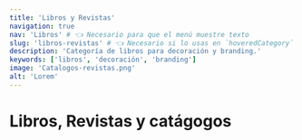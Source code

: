 ```yaml
---
title: 'Libros y Revistas'
navigation: true
nav: 'Libros' # 👈 Necesario para que el menú muestre texto
slug: 'libros-revistas' # 👈 Necesario si lo usas en `hoveredCategory`
description: 'Categoría de libros para decoración y branding.'
keywords: ['libros', 'decoración', 'branding']
image: 'Catalogos-revistas.png'
alt: 'Lorem'
---
```


# Libros, Revistas y catágogos


<ClientOnly>
  <CategoryHeader 
    :title="title" 
    :link="`/categorias/${slug}`" 
    :image="`/img/categorias/${image}`" 
  />
</ClientOnly>